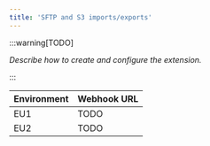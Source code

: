 ```yaml
---
title: 'SFTP and S3 imports/exports'
---
```


:::warning[TODO]

_Describe how to create and configure the extension._

:::

| Environment | Webhook URL |
| :---------- | :---------- |
| EU1         | TODO        |
| EU2         | TODO        |

